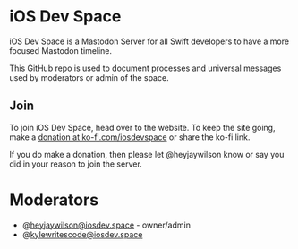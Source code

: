 # iOS Dev Space

iOS Dev Space is a Mastodon Server for all Swift developers to have a more focused Mastodon timeline.

This GitHub repo is used to document processes and universal messages used by moderators or admin of the space.

## Join

To join iOS Dev Space, head over to the website. To keep the site going, make a [donation at ko-fi.com/iosdevspace](https://ko-fi.com/iosdevspace) or share the ko-fi link.

If you do make a donation, then please let @heyjaywilson know or say you did in your reason to join the server.

# Moderators

- @heyjaywilson@iosdev.space - owner/admin
- @kylewritescode@iosdev.space
